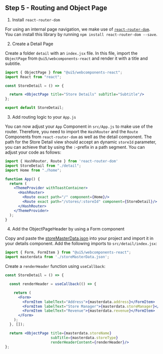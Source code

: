 ## Step 5 - Routing and Object Page

1. Install `react-router-dom`

For using an internal page navigation, we make use of [`react-router-dom`](https://reacttraining.com/react-router/web/guides/quick-start).
You can install this library by running `npm install react-router-dom --save`.

2. Create a Detail Page

Create a folder `detail` with an `index.jsx` file. In this file, import the `ObjectPage` from `@ui5/webcomponents-react` and render it with a title and subtitle.
```jsx harmony
import { ObjectPage } from "@ui5/webcomponents-react";
import React from "react";

const StoreDetail = () => {

  return <ObjectPage title="Store Details" subTitle="Subtitle"/>
};

export default StoreDetail;

```

3. Add routing logic to your `App.js`

You can now adjust your `App` Component in `src/App.js` to make use of the router. 
Therefore, you need to import the `HashRouter` and the `Route` Components from `react-router-dom` as well as the detail component.
The path for the Store Detail view should accept an dynamic `storeId` parameter, you can achieve that by using the `:`-prefix in a path segment.
You can adjust your code as follows:
```jsx harmony
import { HashRouter, Route } from 'react-router-dom'
import StoreDetail from "./detail";
import Home from "./home";

function App() {
  return (
    <ThemeProvider withToastContainer>
      <HashRouter>
        <Route exact path="/" component={Home}/>
        <Route exact path="/stores/:storeId" component={StoreDetail}/>
      </HashRouter>
    </ThemeProvider>
  );
}
```

4. Add the ObjectPageHeader by using a Form component

Copy and paste the [storeMasterData.json](https://github.com/MarcusNotheis/dkomsv-2020-ui5-webcomponents/tree/master/src/detail/storeMasterData.json) into your project and import it in your details component.
Add the following imports to `src/detail/index.jsx`:
```jsx harmony
import { Form, FormItem } from "@ui5/webcomponents-react";
import masterdata from './storeMasterData.json';
```

Create a `renderHeader` function using `useCallback`:
```jsx harmony
const StoreDetail = () => {

  const renderHeader = useCallback(() => {

    return (
      <Form>
        <FormItem labelText="Address">{masterdata.address}</FormItem>
        <FormItem labelText="Store Manager">{masterdata.storeManager}</FormItem>
        <FormItem labelText="Revenue">{masterdata.revenue}</FormItem>
      </Form>
    );
  }, []);

  return <ObjectPage title={masterdata.storeName}
                     subTitle={masterdata.storeType} 
                     renderHeaderContent={renderHeader}/>
};
```
 
